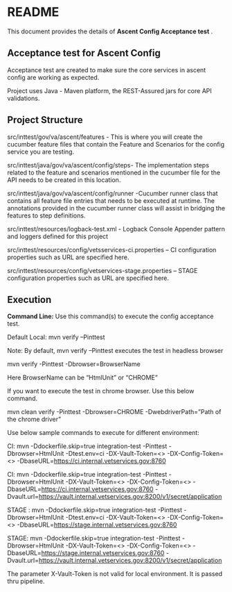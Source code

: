 # README #

This document provides the details of **Ascent Config Acceptance test** .

## Acceptance test for Ascent Config ##
Acceptance test are created to make sure the core services in ascent config are working as expected.

Project uses Java - Maven platform, the REST-Assured jars for core API validations.

## Project Structure ##

src/inttest/gov/va/ascent/features - This is where you will create the cucumber feature files that contain the Feature and Scenarios for the config service you are testing.

src/inttest/java/gov/va/ascent/config/steps- The implementation steps related to the feature and scenarios mentioned in the cucumber file for the API needs to be created in this location.

src/inttest/java/gov/va/ascent/config/runner -Cucumber runner class that contains all feature file entries that needs to be executed at runtime. The annotations provided in the cucumber runner class will assist in bridging the features to step definitions.

src/inttest/resources/logback-test.xml - Logback Console Appender pattern and loggers defined for this project

src/inttest/resources/config/vetsservices-ci.properties – CI configuration properties such as URL are specified here.

src/inttest/resources/config/vetservices-stage.properties – STAGE configuration properties such as URL are specified here.

## Execution ##

**Command Line:** Use this command(s) to execute the config acceptance test. 

Default Local: mvn verify –Pinttest

Note: By default, mvn verify –Pinttest executes the test in headless browser

mvn verify -Pinttest -Dbrowser=BrowserName

Here BrowserName  can be “HtmlUnit” or “CHROME”

If you want to execute the test in chrome browser. Use this below command. 

mvn clean verify -Pinttest -Dbrowser=CHROME -DwebdriverPath=”Path of the chrome driver”

Use below sample commands to execute for different environment:

CI: mvn -Ddockerfile.skip=true integration-test -Pinttest -Dbrowser=HtmlUnit -Dtest.env=ci -DX-Vault-Token=<> -DX-Config-Token=<> -DbaseURL=https://ci.internal.vetservices.gov:8760

CI: mvn -Ddockerfile.skip=true integration-test -Pinttest -Dbrowser=HtmlUnit -DX-Vault-Token=<> -DX-Config-Token=<> -DbaseURL=https://ci.internal.vetservices.gov:8760 -Dvault.url=https://vault.internal.vetservices.gov:8200/v1/secret/application

STAGE : mvn -Ddockerfile.skip=true integration-test -Pinttest -Dbrowser=HtmlUnit -Dtest.env=ci -DX-Vault-Token=<> -DX-Config-Token=<> -DbaseURL=https://stage.internal.vetservices.gov:8760

STAGE: mvn -Ddockerfile.skip=true integration-test -Pinttest -Dbrowser=HtmlUnit -DX-Vault-Token=<> -DX-Config-Token=<> -DbaseURL=https://stage.internal.vetservices.gov:8760 -Dvault.url=https://vault.internal.vetservices.gov:8200/v1/secret/application

The parameter X-Vault-Token is not valid for local environment. It is passed thru pipeline. 
